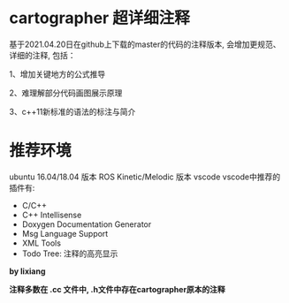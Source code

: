 # cartographer 超详细注释


基于2021.04.20日在github上下载的master的代码的注释版本, 会增加更规范、详细的注释, 包括：  

1、增加关键地方的公式推导

2、难理解部分代码画图展示原理

3、c++11新标准的语法的标注与简介

# 推荐环境
ubuntu 16.04/18.04 版本
ROS Kinetic/Melodic 版本
vscode
vscode中推荐的插件有: 
- C/C++
- C++ Intellisense
- Doxygen Documentation Generator
- Msg Language Support
- XML Tools
- Todo Tree: 注释的高亮显示




**by lixiang**


**注释多数在 .cc 文件中, .h文件中存在cartographer原本的注释**